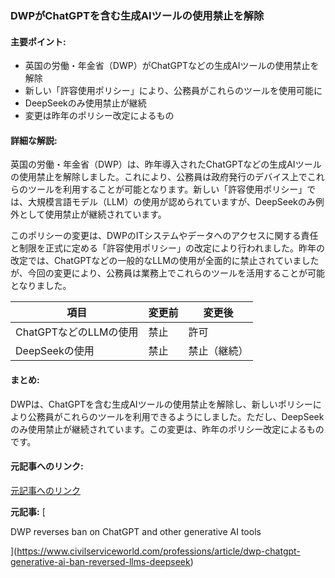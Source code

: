 ### DWPがChatGPTを含む生成AIツールの使用禁止を解除

#### 主要ポイント:
- 英国の労働・年金省（DWP）がChatGPTなどの生成AIツールの使用禁止を解除
- 新しい「許容使用ポリシー」により、公務員がこれらのツールを使用可能に
- DeepSeekのみ使用禁止が継続
- 変更は昨年のポリシー改定によるもの

#### 詳細な解説:
英国の労働・年金省（DWP）は、昨年導入されたChatGPTなどの生成AIツールの使用禁止を解除しました。これにより、公務員は政府発行のデバイス上でこれらのツールを利用することが可能となります。新しい「許容使用ポリシー」では、大規模言語モデル（LLM）の使用が認められていますが、DeepSeekのみ例外として使用禁止が継続されています。

このポリシーの変更は、DWPのITシステムやデータへのアクセスに関する責任と制限を正式に定める「許容使用ポリシー」の改定により行われました。昨年の改定では、ChatGPTなどの一般的なLLMの使用が全面的に禁止されていましたが、今回の変更により、公務員は業務上でこれらのツールを活用することが可能となりました。

| 項目 | 変更前 | 変更後 |
|---|---|---|
| ChatGPTなどのLLMの使用 | 禁止 | 許可 |
| DeepSeekの使用 | 禁止 | 禁止（継続） |

#### まとめ:
DWPは、ChatGPTを含む生成AIツールの使用禁止を解除し、新しいポリシーにより公務員がこれらのツールを利用できるようにしました。ただし、DeepSeekのみ使用禁止が継続されています。この変更は、昨年のポリシー改定によるものです。

#### 元記事へのリンク:
[元記事へのリンク](リンク先URL)

**元記事:** [
 DWP reverses ban on ChatGPT and other generative AI tools
](https://www.civilserviceworld.com/professions/article/dwp-chatgpt-generative-ai-ban-reversed-llms-deepseek)
